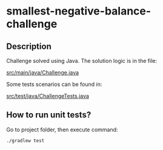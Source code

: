 # smallest-negative-balance-challenge

## Description
Challenge solved using Java. The solution logic is in the file:

[src/main/java/Challenge.java](https://github.com/mastercode64/smallest-negative-balance/blob/main/src/main/java/Challenge.java)

Some tests scenarios can be found in:

[src/test/java/ChallengeTests.java](https://github.com/mastercode64/smallest-negative-balance/blob/main/src/test/java/ChallengeTests.java)

## How to run unit tests?
Go to project folder, then execute command:
```
./gradlew test
```
